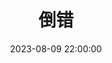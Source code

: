 ---
title: 倒错
date: 2023-08-09 22:00:00
permalink:  /精神分析/倒错/
categories:
- 哲学
- 精神分析
tags:
- 倒错
---